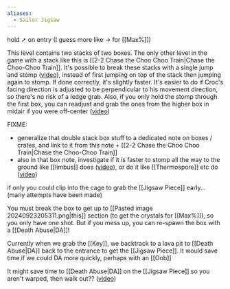 ```yaml
---
aliases:
  - Sailor Jigsaw
---
```

hold ➚ on entry (I guess more like → for [[Max%]])

This level contains two stacks of two boxes. The only other level in the game with a stack like this is [[2-2 Chase the Choo Choo Train|Chase the Choo-Choo Train]]. It's possible to break these stacks with a single jump and stomp ([video](https://youtu.be/ix4OKKu06uI&t=78)), instead of first jumping on top of the stack then jumping again to stomp. If done correctly, it's slightly faster. It's easier to do if Croc's facing direction is adjusted to be perpendicular to his movement direction, so there's no risk of a ledge grab. Also, if you only hold the stomp through the first box, you can readjust and grab the ones from the higher box in midair if you were off-center ([video](https://youtu.be/ix4OKKu06uI&t=10))

FIXME:
- generalize that double stack box stuff to a dedicated note on boxes / crates, and link to it from this note + [[2-2 Chase the Choo Choo Train|Chase the Choo-Choo Train]]
- also in that box note, investigate if it is faster to stomp all the way to the ground like [[limbus]] does ([video](https://youtu.be/ix4OKKu06uI&t=101)), or do it like [[Thermospore]] etc do ([video](https://youtu.be/XKoU4jYjFtE&t=33))

if only you could clip into the cage to grab the [[Jigsaw Piece]] early... (many attempts have been made)

You must break the box to get up to [[Pasted image 20240923205311.png|this]] section (to get the crystals for [[Max%]]), so you only have one shot. But if you mess up, you can re-spawn the box with a [[Death Abuse|DA]]!

Currently when we grab the [[Key]], we backtrack to a lava pit to [[Death Abuse|DA]] back to the entrance to get the [[Jigsaw Piece]]. It would save time if we could DA more quickly, perhaps with an [[Oob]]

It might save time to [[Death Abuse|DA]] on the [[Jigsaw Piece]] so you aren't warped, then walk out?? ([video](https://youtu.be/YquOqQz36uU&t=28m55s))
